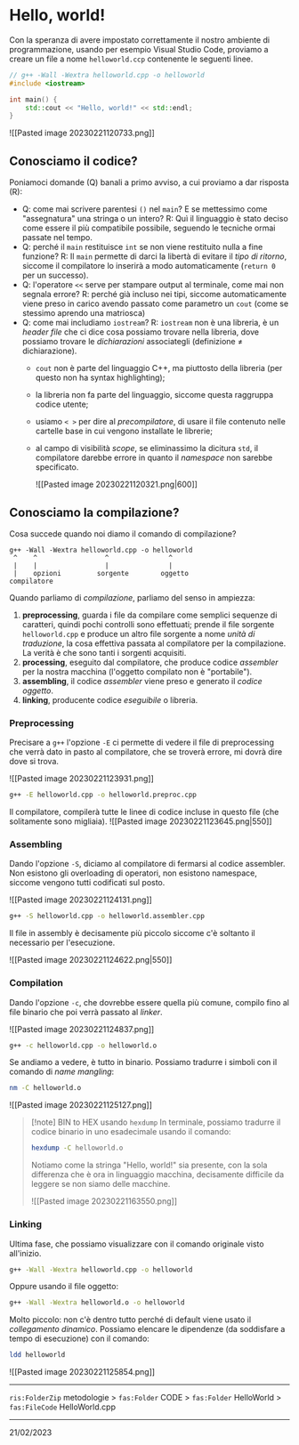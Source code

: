 ```toc
```
# Hello, world!
Con la speranza di avere impostato correttamente il nostro ambiente di programmazione, usando per esempio Visual Studio Code, proviamo a creare un file a nome `helloworld.ccp` contenente le seguenti linee.
```cpp
// g++ -Wall -Wextra helloworld.cpp -o helloworld
#include <iostream>

int main() {
	std::cout << "Hello, world!" << std::endl;
}
```
![[Pasted image 20230221120733.png]]
## Conosciamo il codice?
Poniamoci domande (Q) banali a primo avviso, a cui proviamo a dar risposta (R):
- Q: come mai scrivere parentesi `()` nel `main`? E se mettessimo come "assegnatura" una stringa o un intero?
  R: Quì il linguaggio è stato deciso come essere il più compatibile possibile, seguendo le tecniche ormai passate nel tempo.
- Q: perché il `main` restituisce `int` se non viene restituito nulla a fine funzione?
  R: Il `main` permette di darci la libertà di evitare il *tipo di ritorno*, siccome il compilatore lo inserirà a modo automaticamente (`return 0` per un successo).
- Q: l'operatore `<<` serve per stampare output al terminale, come mai non segnala errore?
  R: perché già incluso nei tipi, siccome automaticamente viene preso in carico avendo passato come parametro un `cout` (come se stessimo aprendo una matriosca)
- Q: come mai includiamo `iostream`?
  R: `iostream` non è una libreria, è un *header file* che ci dice cosa possiamo trovare nella libreria, dove possiamo trovare le *dichiarazioni* associategli (definizione $\neq$ dichiarazione).
  - `cout` non è parte del linguaggio C++, ma piuttosto della libreria (per questo non ha syntax highlighting);
  - la libreria non fa parte del linguaggio, siccome questa raggruppa codice utente;
  - usiamo `< >` per dire al *precompilatore*, di usare il file contenuto nelle cartelle base in cui vengono installate le librerie;
  - al campo di visibilità *scope*, se eliminassimo la dicitura `std`, il compilatore darebbe errore in quanto il *namespace* non sarebbe specificato.
    
    ![[Pasted image 20230221120321.png|600]]


## Conosciamo la compilazione?
Cosa succede quando noi diamo il comando di compilazione?
```
g++ -Wall -Wextra helloworld.cpp -o helloworld
 ^    ^                 ^               ^
 |    |                 |               |
 |    opzioni         sorgente        oggetto
compilatore
```

Quando parliamo di *compilazione*, parliamo del senso in ampiezza:
1) **preprocessing**, guarda i file da compilare come semplici sequenze di caratteri, quindi pochi controlli sono effettuati; prende il file sorgente `helloworld.cpp` e produce un altro file sorgente a nome *unità di traduzione*, la cosa effettiva passata al compilatore per la compilazione. La verità è che sono tanti i sorgenti acquisiti.
2) **processing**, eseguito dal compilatore, che produce codice *assembler* per la nostra macchina (l'oggetto compilato non è "portabile").
3) **assembling**, il codice *assembler* viene preso e generato il *codice oggetto*.
4) **linking**, producente codice *eseguibile* o libreria.

### Preprocessing
Precisare a `g++` l'opzione `-E` ci permette di vedere il file di preprocessing che verrà dato in pasto al compilatore, che se troverà errore, mi dovrà dire dove si trova.

![[Pasted image 20230221123931.png]]
```bash
g++ -E helloworld.cpp -o helloworld.preproc.cpp
```
Il compilatore, compilerà tutte le linee di codice incluse in questo file (che solitamente sono migliaia).
![[Pasted image 20230221123645.png|550]]

### Assembling
Dando l'opzione `-S`, diciamo al compilatore di fermarsi al codice assembler.
Non esistono gli overloading di operatori, non esistono namespace, siccome vengono tutti codificati sul posto.

![[Pasted image 20230221124131.png]]
```bash
g++ -S helloworld.cpp -o helloworld.assembler.cpp
```
Il file in assembly è decisamente più piccolo siccome c'è soltanto il necessario per l'esecuzione.

![[Pasted image 20230221124622.png|550]]

### Compilation
Dando l'opzione `-c`, che dovrebbe essere quella più comune, compilo fino al file binario che poi verrà passato al *linker*.

![[Pasted image 20230221124837.png]]
```bash
g++ -c helloworld.cpp -o helloworld.o
```
Se andiamo a vedere, è tutto in binario.
Possiamo tradurre i simboli con il comando di *name mangling*:
```bash
nm -C helloworld.o
```
![[Pasted image 20230221125127.png]]
> [!note] BIN to HEX usando `hexdump`
> In terminale, possiamo tradurre il codice binario in uno esadecimale usando il comando:
> ```bash
> hexdump -C helloworld.o
> ```
> Notiamo come la stringa "Hello, world!" sia presente, con la sola differenza che è ora in linguaggio macchina, decisamente difficile da leggere se non siamo delle macchine.
> 
> ![[Pasted image 20230221163550.png]]

### Linking
Ultima fase, che possiamo visualizzare con il comando originale visto all'inizio.
```bash
g++ -Wall -Wextra helloworld.cpp -o helloworld
```
Oppure usando il file oggetto:
```bash
g++ -Wall -Wextra helloworld.o -o helloworld
```
Molto piccolo: non c'è dentro tutto perché di default viene usato il *collegamento dinamico*. Possiamo elencare le dipendenze (da soddisfare a tempo di esecuzione) con il comando:
```bash
ldd helloworld
```
![[Pasted image 20230221125854.png]]

---
`ris:FolderZip` metodologie > `fas:Folder` CODE > `fas:Folder` HelloWorld > `fas:FileCode` HelloWorld.cpp

---
21/02/2023